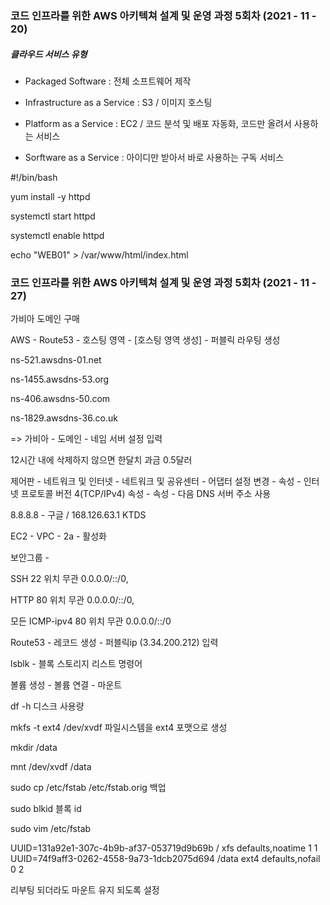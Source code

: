 ###  코드 인프라를 위한 AWS 아키텍쳐 설계 및 운영 과정 5회차 (2021 - 11 - 20)

##### 클라우드 서비스 유형

- Packaged Software : 전체 소프트웨어 제작

- Infrastructure as a Service :  S3 / 이미지 호스팅

- Platform as a Service : EC2 / 코드 분석 및 배포 자동화, 코드만 올려서 사용하는 서비스

- Sorftware as a Service : 아이디만 받아서 바로 사용하는 구독 서비스



#!/bin/bash

yum install -y httpd

systemctl start httpd

systemctl enable httpd

echo "WEB01" > /var/www/html/index.html





### 코드 인프라를 위한 AWS 아키텍쳐 설계 및 운영 과정 5회차 (2021 - 11 - 27)

가비아 도메인 구매

AWS - Route53 - 호스팅 영역 - [호스팅 영역 생성] - 퍼블릭 라우팅 생성

ns-521.awsdns-01.net

ns-1455.awsdns-53.org

ns-406.awsdns-50.com

ns-1829.awsdns-36.co.uk



=> 가비아 - 도메인 - 네임 서버 설정 입력

12시간 내에 삭제하지 않으면 한달치 과금 0.5달러



제어판 - 네트워크 및 인터넷 - 네트워크 및 공유센터 - 어댑터 설정 변경 - 속성 - 인터넷 프로토콜 버전 4(TCP/IPv4) 속성 - 속성 -  다음 DNS 서버 주소 사용

8.8.8.8 - 구글 / 168.126.63.1 KTDS



EC2 - VPC - 2a - 활성화

보안그룹 - 

SSH 22 위치 무관 0.0.0.0/::/0, 

HTTP 80 위치 무관  0.0.0.0/::/0, 

모든 ICMP-ipv4 80 위치 무관 0.0.0.0/::/0



Route53 - 레코드 생성 - 퍼블릭ip (3.34.200.212) 입력



lsblk - 블록 스토리지 리스트 명령어

볼륨 생성 - 볼륨 연결 - 마운트



df -h 디스크 사용량

mkfs -t ext4 /dev/xvdf 파일시스템을 ext4 포맷으로 생성

mkdir /data

mnt /dev/xvdf /data

 sudo cp /etc/fstab /etc/fstab.orig 백업

sudo blkid 블록 id

 sudo vim /etc/fstab

UUID=131a92e1-307c-4b9b-af37-053719d9b69b     /           xfs    defaults,noatime  1   1
UUID=74f9aff3-0262-4558-9a73-1dcb2075d694       /data   ext4    defaults,nofail 0 2

리부팅 되더라도 마운트 유지 되도록 설정

